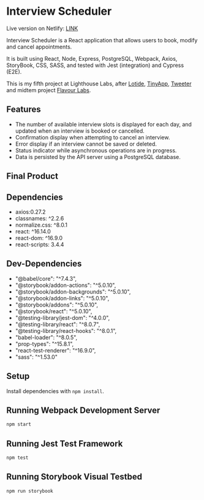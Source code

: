 # Interview Scheduler

Live version on Netlify: [LINK](https://scheduler-lhl-slcq.netlify.app/)

Interview Scheduler is a React application that allows users to book, modify and cancel appointments.

It is built using React, Node, Express, PostgreSQL, Webpack, Axios, StoryBook, CSS, SASS, and tested with Jest (integration) and Cypress (E2E).

This is my fifth project at Lighthouse Labs, after [Lotide](https://github.com/sylvielcq/lotide), [TinyApp](https://github.com/sylvielcq/tinyapp), [Tweeter](https://github.com/sylvielcq/tweeter-app) and midtem project [Flavour Labs](https://github.com/sylvielcq/Flavour-Labs).

## Features

* The number of available interview slots is displayed for each day, and updated when an interview is booked or cancelled.
* Confirmation display when attempting to cancel an interview.
* Error display if an interview cannot be saved or deleted.
* Status indicator while asynchronous operations are in progress.
* Data is persisted by the API server using a PostgreSQL database.

## Final Product



## Dependencies

* axios:0.27.2
* classnames: ^2.2.6
* normalize.css: ^8.0.1
* react: ^16.14.0
* react-dom: ^16.9.0
* react-scripts: 3.4.4

## Dev-Dependencies

* "@babel/core": "^7.4.3",
* "@storybook/addon-actions": "^5.0.10",
* "@storybook/addon-backgrounds": "^5.0.10",
* "@storybook/addon-links": "^5.0.10",
* "@storybook/addons": "^5.0.10",
* "@storybook/react": "^5.0.10",
* "@testing-library/jest-dom": "^4.0.0",
* "@testing-library/react": "^8.0.7",
* "@testing-library/react-hooks": "^8.0.1",
* "babel-loader": "^8.0.5",
* "prop-types": "^15.8.1",
* "react-test-renderer": "^16.9.0",
* "sass": "^1.53.0"

## Setup

Install dependencies with `npm install`.

## Running Webpack Development Server

```sh
npm start
```

## Running Jest Test Framework

```sh
npm test
```

## Running Storybook Visual Testbed

```sh
npm run storybook
```

